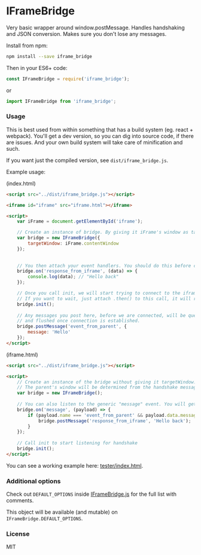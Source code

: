 # IFrameBridge

Very basic wrapper around window.postMessage. Handles handshaking and JSON conversion. Makes sure you don't lose any messages.

Install from npm:

```bash
npm install --save iframe_bridge
```

Then in your ES6+ code:

```javascript
const IFrameBridge = require('iframe_bridge');
```

or

```javascript
import IFrameBridge from 'iframe_bridge';
```

### Usage

This is best used from within something that has a build system (eg. react + webpack). You'll get a dev version, so you can dig into source code, if there are issues. And your own build system will take care of minification and such.

If you want just the compiled version, see `dist/iframe_bridge.js`.

Example usage:

(index.html)

```html
<script src="../dist/iframe_bridge.js"></script>

<iframe id="iframe" src="iframe.html"></iframe>

<script>
	var iFrame = document.getElementById('iframe');

	// Create an instance of bridge. By giving it iFrame's window as targetWindow, you indicate this instance will work in "server mode", and attempt to initiate connection. 
	var bridge = new IFrameBridge({
		targetWindow: iFrame.contentWindow
	});
	
	
	// You then attach your event handlers. You should do this before calling init.
	bridge.on('response_from_iframe', (data) => {
		console.log(data); // "Hello back"
	});

	// Once you call init, we will start trying to connect to the iframe
	// If you want to wait, just attach .then() to this call, it will return a promise.
	bridge.init();
	
	// Any messages you post here, before we are connected, will be queued
	// and flushed once connection is established.
	bridge.postMessage('event_from_parent', {
		message: 'Hello'
	});
</script>
```

(iframe.html)

```html
<script src="../dist/iframe_bridge.js"></script>

<script>
	// Create an instance of the bridge without giving it targetWindow.
	// The parent's window will be determined from the handshake message.
	var bridge = new IFrameBridge();
	
	// You can also listen to the generic "message" event. You will get all received events here.
	bridge.on('message', (payload) => {
		if (payload.name === 'event_from_parent' && payload.data.message === 'Hello') {
			bridge.postMessage('response_from_iframe', 'Hello back');
		}
	});
	
	// Call init to start listening for handshake
	bridge.init();
</script>
```

You can see a working example here: [tester/index.html](./tester/index.html).

### Additional options

Check out `DEFAULT_OPTIONS` inside [IFrameBridge.js](lib/IFrameBridge.js) for the full list with comments.

This object will be available (and mutable) on `IFrameBridge.DEFAULT_OPTIONS`.

### License

MIT

